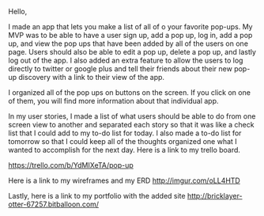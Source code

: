 Hello,

I made an app that lets you make a list of all of o your favorite pop-ups. My MVP was to be able to have a user sign up, add a pop up, log in, add a pop up, and view the pop ups that have been added by all of the users on one page. Users should also be able to edit a pop up, delete a pop up, and lastly log out of the app. I also added an extra feature to allow the users to log directly to twitter or google plus and tell their friends about their new pop-up discovery with a link to their view of the app. 

I organized all of the pop ups on buttons on the screen. If you click on one of them, you will find more information about that individual app. 

In my user stories, I made a list of what users should be able to do from one screen view to another and separated each story so that it was like a check list that I could add to my to-do list for today. I also made a to-do list for tomorrow so that I could keep all of the thoughts organized one what I wanted to accomplish for the next day. 
Here is a link to my trello board.

https://trello.com/b/YdMIXeTA/pop-up

Here is a link to my wireframes and my ERD
http://imgur.com/oLL4HTD

Lastly, here is a link to my portfolio with the added site 
http://bricklayer-otter-67257.bitballoon.com/